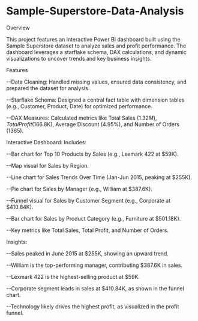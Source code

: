 # Sample-Superstore-Data-Analysis

Overview

This project features an interactive Power BI dashboard built using the Sample Superstore dataset to analyze sales and profit performance. The dashboard leverages a starflake schema, DAX calculations, and dynamic visualizations to uncover trends and key business insights.

Features

--Data Cleaning: Handled missing values, ensured data consistency, and prepared the dataset for analysis.

--Starflake Schema: Designed a central fact table with dimension tables (e.g., Customer, Product, Date) for optimized performance.

--DAX Measures: Calculated metrics like Total Sales ($1.32M), Total Profit ($166.8K), Average Discount (4.95%), and Number of Orders (1365).

Interactive Dashboard: Includes:

--Bar chart for Top 10 Products by Sales (e.g., Lexmark 422 at $59K).

--Map visual for Sales by Region.

--Line chart for Sales Trends Over Time (Jan-Jun 2015, peaking at $255K).

--Pie chart for Sales by Manager (e.g., William at $387.6K).

--Funnel visual for Sales by Customer Segment (e.g., Corporate at $410.84K).

--Bar chart for Sales by Product Category (e.g., Furniture at $501.18K).

--Key metrics like Total Sales, Total Profit, and Number of Orders.

Insights:

--Sales peaked in June 2015 at $255K, showing an upward trend.

--William is the top-performing manager, contributing $387.6K in sales.

--Lexmark 422 is the highest-selling product at $59K.

--Corporate segment leads in sales at $410.84K, as shown in the funnel chart.

--Technology likely drives the highest profit, as visualized in the profit funnel.
